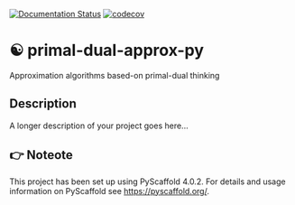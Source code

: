 [![Documentation Status](https://readthedocs.org/projects/primal-dual-approx-py/badge/?version=latest)](https://primal-dual-approx-py.readthedocs.io/en/latest/?badge=latest)
[![codecov](https://codecov.io/gh/luk036/primal-dual-approx-py/branch/main/graph/badge.svg?token=2RACXYWU6K)](https://codecov.io/gh/luk036/primal-dual-approx-py)

# ☯ primal-dual-approx-py

Approximation algorithms based-on primal-dual thinking


## Description

A longer description of your project goes here...


<!-- pyscaffold-notes -->

## 👉 Noteote

This project has been set up using PyScaffold 4.0.2. For details and usage
information on PyScaffold see https://pyscaffold.org/.
